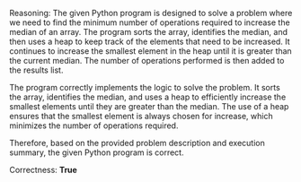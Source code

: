 Reasoning: 
The given Python program is designed to solve a problem where we need to find the minimum number of operations required to increase the median of an array. The program sorts the array, identifies the median, and then uses a heap to keep track of the elements that need to be increased. It continues to increase the smallest element in the heap until it is greater than the current median. The number of operations performed is then added to the results list.

The program correctly implements the logic to solve the problem. It sorts the array, identifies the median, and uses a heap to efficiently increase the smallest elements until they are greater than the median. The use of a heap ensures that the smallest element is always chosen for increase, which minimizes the number of operations required.

Therefore, based on the provided problem description and execution summary, the given Python program is correct.

Correctness: **True**